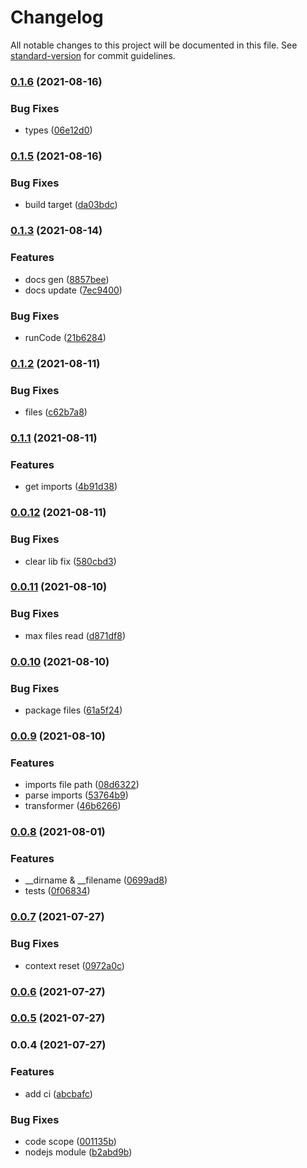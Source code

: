 # Changelog

All notable changes to this project will be documented in this file. See [standard-version](https://github.com/conventional-changelog/standard-version) for commit guidelines.

### [0.1.6](https://github.com/Saber2pr/ts-compiler/compare/v0.1.5...v0.1.6) (2021-08-16)


### Bug Fixes

* types ([06e12d0](https://github.com/Saber2pr/ts-compiler/commit/06e12d05405c01b7b6d563756b00aeba61c5e404))

### [0.1.5](https://github.com/Saber2pr/ts-compiler/compare/v0.1.3...v0.1.5) (2021-08-16)


### Bug Fixes

* build target ([da03bdc](https://github.com/Saber2pr/ts-compiler/commit/da03bdc0f731dc0c23e4902116f24debdef67079))

### [0.1.3](https://github.com/Saber2pr/ts-compiler/compare/v0.1.2...v0.1.3) (2021-08-14)


### Features

* docs gen ([8857bee](https://github.com/Saber2pr/ts-compiler/commit/8857beeb036eb51de0d355fbe5fbcc5ea5786ca4))
* docs update ([7ec9400](https://github.com/Saber2pr/ts-compiler/commit/7ec940022e192348028f319df57f3bccd2dd8c8d))


### Bug Fixes

* runCode ([21b6284](https://github.com/Saber2pr/ts-compiler/commit/21b62844fd300567439e6262ade45062cc2112ac))

### [0.1.2](https://github.com/Saber2pr/ts-compiler/compare/v0.1.1...v0.1.2) (2021-08-11)


### Bug Fixes

* files ([c62b7a8](https://github.com/Saber2pr/ts-compiler/commit/c62b7a8505dbb5252e18a1aa42df1144d23638aa))

### [0.1.1](https://github.com/Saber2pr/ts-compiler/compare/v0.0.12...v0.1.1) (2021-08-11)


### Features

* get imports ([4b91d38](https://github.com/Saber2pr/ts-compiler/commit/4b91d389bb150588d78e92aabfd46a330308f3bf))

### [0.0.12](https://github.com/Saber2pr/ts-compiler/compare/v0.0.11...v0.0.12) (2021-08-11)


### Bug Fixes

* clear lib fix ([580cbd3](https://github.com/Saber2pr/ts-compiler/commit/580cbd361c681a8deb21c1f6ce6623b61677ab02))

### [0.0.11](https://github.com/Saber2pr/ts-compiler/compare/v0.0.10...v0.0.11) (2021-08-10)


### Bug Fixes

* max files read ([d871df8](https://github.com/Saber2pr/ts-compiler/commit/d871df851bb15883228e580ac31cd12c908ec5b2))

### [0.0.10](https://github.com/Saber2pr/ts-compiler/compare/v0.0.9...v0.0.10) (2021-08-10)


### Bug Fixes

* package files ([61a5f24](https://github.com/Saber2pr/ts-compiler/commit/61a5f24c21e45a14f3dbb3479a6256e77a8e57a6))

### [0.0.9](https://github.com/Saber2pr/ts-compiler/compare/v0.0.8...v0.0.9) (2021-08-10)


### Features

* imports file path ([08d6322](https://github.com/Saber2pr/ts-compiler/commit/08d63222e7524e3c1f0e1afc4b79401c4c318d46))
* parse imports ([53764b9](https://github.com/Saber2pr/ts-compiler/commit/53764b938fca9fe880bd13d41edc9ad97910987b))
* transformer ([46b6266](https://github.com/Saber2pr/ts-compiler/commit/46b62661e41a1b567343f08a3cdebe3ccc2575cd))

### [0.0.8](https://github.com/Saber2pr/ts-compiler/compare/v0.0.7...v0.0.8) (2021-08-01)


### Features

* __dirname & __filename ([0699ad8](https://github.com/Saber2pr/ts-compiler/commit/0699ad861cea7458e84fca8cfb627b956ff9b6ae))
* tests ([0f06834](https://github.com/Saber2pr/ts-compiler/commit/0f068345a8170ea6bc5354f7d7452023fb0fff31))

### [0.0.7](https://github.com/Saber2pr/ts-compiler/compare/v0.0.6...v0.0.7) (2021-07-27)


### Bug Fixes

* context reset ([0972a0c](https://github.com/Saber2pr/ts-compiler/commit/0972a0c6f505c1f2fd8672608bb0ab8af6e61adc))

### [0.0.6](https://github.com/Saber2pr/ts-compiler/compare/v0.0.5...v0.0.6) (2021-07-27)

### [0.0.5](https://github.com/Saber2pr/ts-compiler/compare/v0.0.4...v0.0.5) (2021-07-27)

### 0.0.4 (2021-07-27)


### Features

* add ci ([abcbafc](https://github.com/Saber2pr/ts-compiler/commit/abcbafcc1f9537ca8a6c67bc2af268124968a5a0))


### Bug Fixes

* code scope ([001135b](https://github.com/Saber2pr/ts-compiler/commit/001135b40b6a2160d0d50b2bdc5ecb3265665470))
* nodejs module ([b2abd9b](https://github.com/Saber2pr/ts-compiler/commit/b2abd9b8f92292562c6c6fbe618653b6165100e8))
